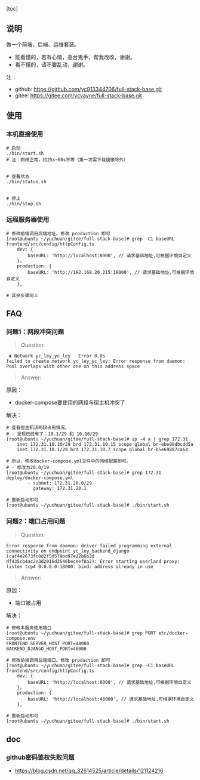 [toc]

## 说明

做一个前端、后端、运维套装。

- 能看懂的，若有心情，高台鬼手，帮我改改，谢谢。
- 看不懂的，请不要乱动，谢谢。

注：
- github: https://github.com/yc913344706/full-stack-base.git
- gitee: https://gitee.com/ycvayne/full-stack-base.git

## 使用

### 本机直接使用

```shell
# 启动
./bin/start.sh
# 注：网络正常，约25s~60s不等（第一次需下载镜像除外）


# 查看状态
./bin/status.sh


# 停止
./bin/stop.sh
```

### 远程服务器使用

```shell
# 修改前端调用后端地址。修改 production 即可
[root@ubuntu ~/yuchuan/gitee/full-stack-base]# grep -C1 baseURL frontend/src/config/httpConfig.ts 
    dev: {
        baseURL: 'http://localhost:8000', // 请求基础地址,可根据环境自定义
    },
    production: {
        baseURL: 'http://192.168.20.215:18000', // 请求基础地址,可根据环境自定义
    },

# 其余步骤同上
```

## FAQ

### 问题1：网段冲突问题

> Question:

```text
 ✘ Network yc_ley_yc_ley   Error 0.0s 
failed to create network yc_ley_yc_ley: Error response from daemon: Pool overlaps with other one on this address space
```

> Answer:

原因：
- docker-compose要使用的网段与宿主机冲突了

解决：
```shell
# 查看宿主机该网段占用情况。
# - 发现已经有了：10.1/29 和 10.10/29
[root@ubuntu ~/yuchuan/gitee/full-stack-base]# ip -4 a | grep 172.31
    inet 172.31.10.10/29 brd 172.31.10.15 scope global br-ebe98dbcdd5a
    inet 172.31.10.1/29 brd 172.31.10.7 scope global br-b5e69887ca64

# 所以，修改docker-compose.yml文件中的网络配置即可。
# - 修改为20.0/19
[root@ubuntu ~/yuchuan/gitee/full-stack-base]# grep 172.31 deploy/docker-compose.yml 
        - subnet: 172.31.20.0/29
          gateway: 172.31.20.1

# 重新启动即可
[root@ubuntu ~/yuchuan/gitee/full-stack-base]# ./bin/start.sh
```

### 问题2：端口占用问题

> Question:

```text
Error response from daemon: driver failed programming external connectivity on endpoint yc_ley_backend_django (caf4e2673fc0d2f5d579bd97e22b6b3d
df435cb4ac2e3d2016d3546beceef8a2): Error starting userland proxy: listen tcp4 0.0.0.0:18000: bind: address already in use
```

> Answer:

原因：
- 端口被占用

解决：
```shell
# 修改本服务使用端口
[root@ubuntu ~/yuchuan/gitee/full-stack-base]# grep PORT etc/docker-compose.env
FRONTEND_SERVER_HOST_PORT=48080
BACKEND_DJANGO_HOST_PORT=48000

# 修改前端调用后端端口。修改 production 即可
[root@ubuntu ~/yuchuan/gitee/full-stack-base]# grep -C1 baseURL frontend/src/config/httpConfig.ts
    dev: {
        baseURL: 'http://localhost:8000', // 请求基础地址,可根据环境自定义
    },
    production: {
        baseURL: 'http://localhost:48000', // 请求基础地址,可根据环境自定义
    },
    
# 重新启动即可
[root@ubuntu ~/yuchuan/gitee/full-stack-base]# ./bin/start.sh
```

## doc

### github密码鉴权失败问题

- https://blog.csdn.net/qq_32614525/article/details/121124216

